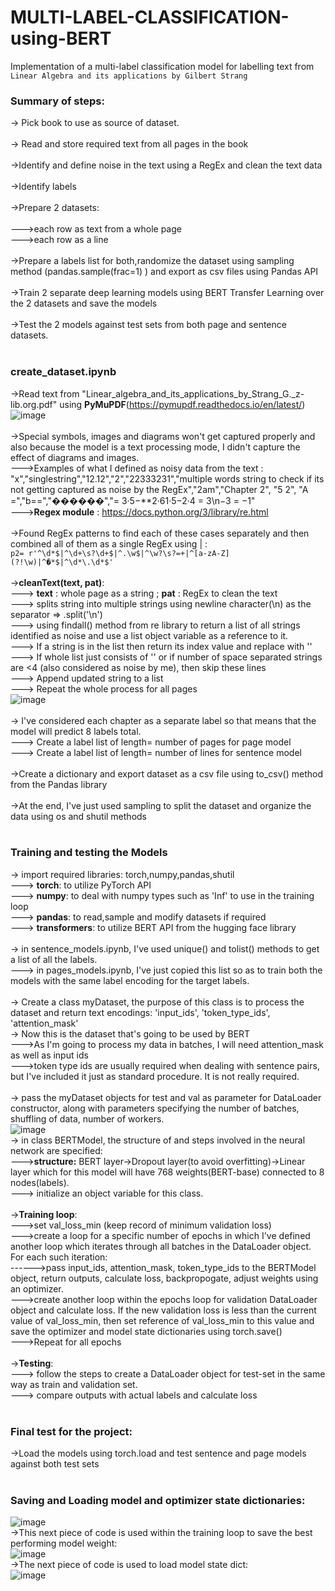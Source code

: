 # MULTI-LABEL-CLASSIFICATION-using-BERT
Implementation of a multi-label classification model for labelling text from `Linear Algebra and its applications by Gilbert Strang`
### Summary of steps: 
-> Pick book to use as source of dataset.<br/><br/>
-> Read and store required text from all pages in the book<br/><br/> 
->Identify and define noise in the text using a RegEx and clean the text data<br/><br/> 
->Identify labels<br/><br/> 
->Prepare 2 datasets: <br/><br/> 
--->each row as text from a whole page<br/>
--->each row as a line <br/><br/> 
->Prepare a labels list for both,randomize the dataset using sampling method (pandas.sample(frac=1) ) and export as csv files using Pandas API<br/><br/> 
->Train 2 separate deep learning models using BERT Transfer Learning over the 2 datasets and save the models<br/><br/> 
->Test the 2 models against test sets from both page and sentence datasets.<br/><br/> 

### create_dataset.ipynb
->Read text from "Linear_algebra_and_its_applications_by_Strang_G._z-lib.org.pdf" using **PyMuPDF**(https://pymupdf.readthedocs.io/en/latest/)
![image](https://user-images.githubusercontent.com/80392139/151307854-fa9d9844-9842-4880-ac18-1a248049dcee.png)<br/><br/>
->Special symbols, images and diagrams won't get captured properly and also because the model is a text processing mode, I didn't capture the effect of diagrams and images.<br/>
--->Examples of what I defined as noisy data from the text :<br/>"x","singlestring","12.12","2","22333231","multiple words string to check if its not getting captured as noise by the RegEx","2am","Chapter 2", "5 2", "A =","b==","������","= 3·5−**2·61·5−2·4 = 3\n−3 = −1" <br/>
--->**Regex module** : https://docs.python.org/3/library/re.html  <br/><br/>
->Found RegEx patterns to find each of these cases separately and then combined all of them as a single RegEx using | : <br/> 
` p2= r'^\d*$|^\d+\s?\d+$|^.\w$|^\w?\s?=+|^[a-zA-Z](?!\w)|^�*$|^\d*\.\d*$' ` <br/><br/>
->**cleanText(text, pat)**: <br/> 
---> **text** : whole page as a string ; **pat** : RegEx to clean the text<br/> 
---> splits string into multiple strings using newline character(\n) as the separator => .split('\n')<br/> 
---> using findall() method from re library to return a list of all strings identified as noise and use a list object variable as a reference to it.<br/> 
---> If a string is in the list then return its index value and replace with '' <br/> 
---> If whole list just consists of '' or if number of space separated strings are <4 (also considered as noise by me), then skip these lines<br/> 
---> Append updated string to a list<br/> 
---> Repeat the whole process for all pages<br/> 
![image](https://user-images.githubusercontent.com/80392139/151325950-aa186f56-881a-402b-9940-1f085c04929e.png)<br/> <br/> 
-> I've considered each chapter as a separate label so that means that the model will predict 8 labels total.<br/>
---> Create a label list of length= number of pages for page model<br/>
---> Create a label list of length= number of lines for sentence model<br/><br/>
->Create a dictionary and export dataset as a csv file using to_csv() method from the Pandas library<br/><br/>
->At the end, I've just used sampling to split the dataset and organize the data using os and shutil methods<br/><br/>

### Training and testing the Models <br/>
-> import required libraries: torch,numpy,pandas,shutil<br/>
---> **torch**: to utilize PyTorch API<br/>
---> **numpy**: to deal with numpy types such as 'Inf' to use in the training loop<br/>
---> **pandas**: to read,sample and modify datasets if required<br/>
---> **transformers**: to utilize BERT API from the hugging face library<br/><br/>
-> in sentence_models.ipynb, I've used unique() and tolist() methods to get a list of all the labels.<br/>
---> in pages_models.ipynb, I've just copied this list so as to train both the models with the same label encoding for the target labels.<br/><br/>
-> Create a class myDataset, the purpose of this class is to process the dataset and return text encodings: 'input_ids', 'token_type_ids', 'attention_mask'<br/>
-> Now this is the dataset that's going to be used by BERT<br/>
--->As I'm going to process my data in batches, I will need attention_mask as well as input ids<br/>
--->token type ids are usually required when dealing with sentence pairs, but I've included it just as standard procedure. It is not really required.<br/><br/>
-> pass the myDataset objects for test and val as parameter for DataLoader constructor, along with parameters specifying the number of batches, shuffling of data, number of workers.<br/>![image](https://user-images.githubusercontent.com/80392139/151388218-ac5bb4dd-9875-4e91-901c-5447f398e774.png)<br/>
-> in class BERTModel, the structure of and steps involved in the neural network are specified:<br/>
--->**structure:** BERT layer->Dropout layer(to avoid overfitting)->Linear layer which for this model will have 768 weights(BERT-base) connected to 8 nodes(labels).<br/>
---> initialize an object variable for this class.<br/><br/>
->**Training loop**:<br/> 
--->set val_loss_min (keep record of minimum validation loss)<br/>
--->create a loop for a specific number of epochs in which I've defined another loop which iterates through all batches in the DataLoader object. For each such iteration:<br/>
------>pass input_ids, attention_mask, token_type_ids to the BERTModel object, return outputs, calculate loss, backpropogate, adjust weights using an optimizer.<br/>
--->create another loop within the epochs loop for validation DataLoader object and calculate loss. If the new validation loss is less than the current value of val_loss_min, then set reference of val_loss_min to this value and save the optimizer and model state dictionaries using torch.save()<br/>
--->Repeat for all epochs<br/><br/>
->**Testing**:<br/>
---> follow the steps to create a DataLoader object for test-set in the same way as train and validation set.<br/>
---> compare outputs with actual labels and calculate loss<br/><br/>
### Final test for the project: <br/>
->Load the models using torch.load and test sentence and page models against both test sets<br/><br/>

### Saving and Loading model and optimizer state dictionaries: <br/>
![image](https://user-images.githubusercontent.com/80392139/151401630-5091c519-4104-4fef-8101-bf755bded144.png)<br/>
->This next piece of code is used within the training loop to save the best performing model weight:<br/>
![image](https://user-images.githubusercontent.com/80392139/151401700-62c3d461-4695-4bf8-960c-e86856b1c18a.png)<br/>
->The next piece of code is used to load model state dict: <br/>
![image](https://user-images.githubusercontent.com/80392139/151402903-bb7f8df5-d774-4116-ba7d-352d00b089f1.png)
